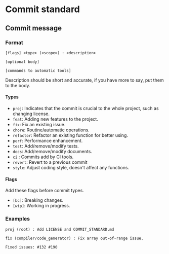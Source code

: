 # Commit standard

## Commit message

### Format

```
[flags] <type> (<scope>) : <description>

[optional body]

[commands to automatic tools]
```

Description should be short and accurate,
if you have more to say, put them to the body.

#### Types

- `proj`: Indicates that the commit is crucial to the whole project, such as changing license.
- `feat`: Adding new features to the project.
- `fix`: Fix an existing issue.
- `chore`: Routine/automatic operations.
- `refactor`: Refactor an existing function for better using.
- `perf`: Performance enhancement.
- `test`: Add/remove/modify tests.
- `docs`: Add/remove/modify documents.
- `ci` : Commits add by CI tools.
- `revert`: Revert to a previous commit
- `style`: Adjust coding style, doesn't affect any functions.

#### Flags

Add these flags before commit types.

- `[bc]`: Breaking changes.
- `[wip]`: Working in progress.

### Examples

```
proj (root) : Add LICENSE and COMMIT_STANDARD.md

```

```
fix (compiler/code_generator) : Fix array out-of-range issue.

Fixed issues: #132 #190
```
